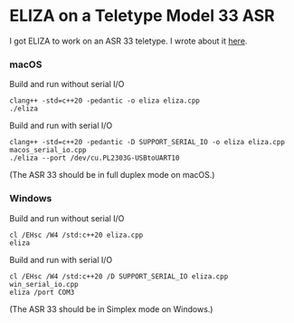 # ELIZA on a Teletype Model 33 ASR

I got ELIZA to work on an ASR 33 teletype. I wrote about it [here](https://sites.google.com/view/elizaarchaeology/blog).

### macOS

Build and run without serial I/O

```text
clang++ -std=c++20 -pedantic -o eliza eliza.cpp
./eliza
```
Build and run with serial I/O

```text
clang++ -std=c++20 -pedantic -D SUPPORT_SERIAL_IO -o eliza eliza.cpp macos_serial_io.cpp
./eliza --port /dev/cu.PL2303G-USBtoUART10
```

(The ASR 33 should be in full duplex mode on macOS.)

### Windows

Build and run without serial I/O

```text
cl /EHsc /W4 /std:c++20 eliza.cpp
eliza
```

Build and run with serial I/O

```text
cl /EHsc /W4 /std:c++20 /D SUPPORT_SERIAL_IO eliza.cpp win_serial_io.cpp
eliza /port COM3
```

(The ASR 33 should be in Simplex mode on Windows.)

